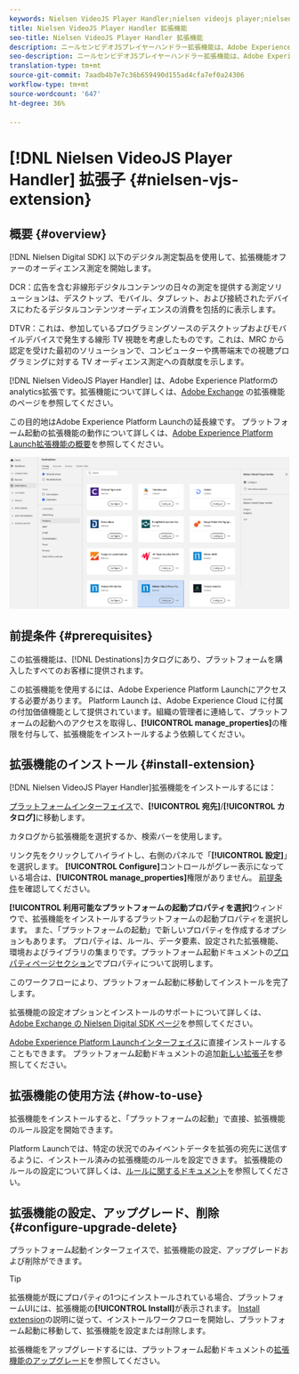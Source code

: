 ```yaml
---
keywords: Nielsen VideoJS Player Handler;nielsen videojs player;nielsen videojs player;Nielsen;nielsen;Nielsen videojs;Nielsen Digital SDK;nielsen digital SDK
title: Nielsen VideoJS Player Handler 拡張機能
seo-title: Nielsen VideoJS Player Handler 拡張機能
description: ニールセンビデオJSプレイヤーハンドラー拡張機能は、Adobe Experience Platformの分析の対象です。 拡張機能について詳しくは、Adobe Exchange の拡張機能のページを参照してください。
seo-description: ニールセンビデオJSプレイヤーハンドラー拡張機能は、Adobe Experience Platformの分析の対象です。 拡張機能について詳しくは、Adobe Exchange の拡張機能のページを参照してください。
translation-type: tm+mt
source-git-commit: 7aadb4b7e7c36b659490d155ad4cfa7ef0a24306
workflow-type: tm+mt
source-wordcount: '647'
ht-degree: 36%

---
```



# [!DNL Nielsen VideoJS Player Handler] 拡張子 {#nielsen-vjs-extension}

## 概要 {#overview}

[!DNL Nielsen Digital SDK] 以下のデジタル測定製品を使用して、拡張機能オファーのオーディエンス測定を開始します。

DCR：広告を含む非線形デジタルコンテンツの日々の測定を提供する測定ソリューションは、デスクトップ、モバイル、タブレット、および接続されたデバイスにわたるデジタルコンテンツオーディエンスの消費を包括的に表示します。

DTVR：これは、参加しているプログラミングソースのデスクトップおよびモバイルデバイスで発生する線形 TV 視聴を考慮したものです。これは、MRC から認定を受けた最初のソリューションで、コンピューターや携帯端末での視聴プログラミングに対する TV オーディエンス測定への貢献度を示します。

[!DNL Nielsen VideoJS Player Handler] は、Adobe Experience Platformのanalytics拡張です。拡張機能について詳しくは、[Adobe Exchange](https://exchange.adobe.com/experiencecloud.details.101361.nielsen-digital-sdk-extension.html) の拡張機能のページを参照してください。

この目的地はAdobe Experience Platform Launchの延長線です。 プラットフォーム起動の拡張機能の動作について詳しくは、[Adobe Experience Platform Launch拡張機能の概要](../launch-extensions/overview.md)を参照してください。

![Nielsen VideoJS Player Handler 拡張機能](../../assets/catalog/analytics/nielsen-videojs/catalog.png)

## 前提条件 {#prerequisites}

この拡張機能は、[!DNL Destinations]カタログにあり、プラットフォームを購入したすべてのお客様に提供されます。

この拡張機能を使用するには、Adobe Experience Platform Launchにアクセスする必要があります。  Platform Launch は、Adobe Experience Cloud に付属の付加価値機能として提供されています。組織の管理者に連絡して、プラットフォームの起動へのアクセスを取得し、**[!UICONTROL manage_properties]**&#x200B;の権限を付与して、拡張機能をインストールするよう依頼してください。

## 拡張機能のインストール {#install-extension}

[!DNL Nielsen VideoJS Player Handler]拡張機能をインストールするには：

[プラットフォームインターフェイス](http://platform.adobe.com/)で、**[!UICONTROL 宛先]**/**[!UICONTROL カタログ]**&#x200B;に移動します。

カタログから拡張機能を選択するか、検索バーを使用します。

リンク先をクリックしてハイライトし、右側のパネルで「**[!UICONTROL 設定]**」を選択します。 **[!UICONTROL Configure]**&#x200B;コントロールがグレー表示になっている場合は、**[!UICONTROL manage_properties]**&#x200B;権限がありません。 [前提条件](#prerequisites)を確認してください。

**[!UICONTROL 利用可能なプラットフォームの起動プロパティを選択]**&#x200B;ウィンドウで、拡張機能をインストールするプラットフォームの起動プロパティを選択します。 また、「プラットフォームの起動」で新しいプロパティを作成するオプションもあります。 プロパティは、ルール、データ要素、設定された拡張機能、環境およびライブラリの集まりです。プラットフォーム起動ドキュメントの[プロパティページセクション](https://experienceleague.adobe.com/docs/launch/using/reference/admin/companies-and-properties.html#properties-page)でプロパティについて説明します。

このワークフローにより、プラットフォーム起動に移動してインストールを完了します。

拡張機能の設定オプションとインストールのサポートについて詳しくは、[Adobe Exchange の Nielsen Digital SDK ページ](https://exchange.adobe.com/experiencecloud.details.101361.nielsen-digital-sdk-extension.html)を参照してください。

[Adobe Experience Platform Launchインターフェイス](https://launch.adobe.com/)に直接インストールすることもできます。 プラットフォーム起動ドキュメントの追加[新しい拡張子](https://experienceleague.adobe.com/docs/launch/using/reference/manage-resources/extensions/overview.html?lang=en#add-a-new-extension)を参照してください。

## 拡張機能の使用方法 {#how-to-use}

拡張機能をインストールすると、「プラットフォームの起動」で直接、拡張機能のルール設定を開始できます。

Platform Launchでは、特定の状況でのみイベントデータを拡張の宛先に送信するように、インストール済みの拡張機能のルールを設定できます。 拡張機能のルールの設定について詳しくは、[ルールに関するドキュメント](https://experienceleague.adobe.com/docs/launch/using/reference/manage-resources/rules.html)を参照してください。

## 拡張機能の設定、アップグレード、削除 {#configure-upgrade-delete}

プラットフォーム起動インターフェイスで、拡張機能の設定、アップグレードおよび削除ができます。

>[!TIP]
>
>拡張機能が既にプロパティの1つにインストールされている場合、プラットフォームUIには、拡張機能の&#x200B;**[!UICONTROL Install]**&#x200B;が表示されます。 [Install extension](#install-extension)の説明に従って、インストールワークフローを開始し、プラットフォーム起動に移動して、拡張機能を設定または削除します。

拡張機能をアップグレードするには、プラットフォーム起動ドキュメントの[拡張機能のアップグレード](https://experienceleague.adobe.com/docs/launch/using/reference/manage-resources/extensions/extension-upgrade.html)を参照してください。